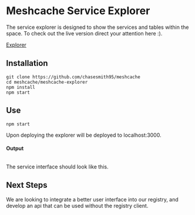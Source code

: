 # Meshcache Service Explorer

The service explorer is designed to show the services and tables within the space. To check out the live version direct your attention here :). 

[Explorer]()

## Installation

```
git clone https://github.com/chasesmith95/meshcache
cd meshcache/meshcache-explorer
npm install
npm start
```


## Use

```
npm start
```

Upon deploying the explorer will be deployed to localhost:3000. 

#### Output
 
```console

```

The service interface should look like this. 

## Next Steps

We are looking to integrate a better user interface into our registry, and develop an api that can be used without the registry client.
